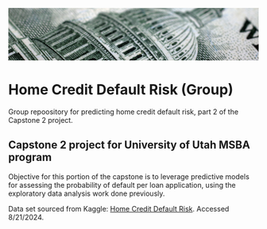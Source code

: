 ![Home Credit Default Risk Project Banner](./header.png)

# Home Credit Default Risk (Group)

Group repoository for predicting home credit default risk, part 2 of the Capstone 2 project.

## Capstone 2 project for University of Utah MSBA program

Objective for this portion of the capstone is to leverage predictive models for assessing the probability of default per loan application, using the exploratory data analysis work done previously. 

Data set sourced from Kaggle: 
[Home Credit Default Risk](https://www.kaggle.com/competitions/home-credit-default-risk/data?select=HomeCredit_columns_description.csv).
Accessed 8/21/2024.

